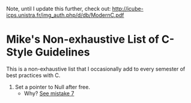 Note, until I update this further, check out: http://icube-icps.unistra.fr/img_auth.php/d/db/ModernC.pdf

# Mike's Non-exhaustive List of C-Style Guidelines

This is a non-exhaustive list that I occasionally add to every semester of best practices with C.

1. Set a pointer to Null after free.
	- Why? [See mistake 7](https://www.acodersjourney.com/top-20-c-pointer-mistakes/) 
